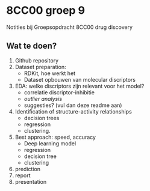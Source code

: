 # 8CC00 groep 9
 Notities bij Groepsopdracht 8CC00 drug discovery

## Wat te doen?
1. Github repository
2. Dataset preparation: 
    * RDKit, hoe werkt het
    * Dataset opbouwen van molecular discriptors
3. EDA: welke discriptors zijn relevant voor het model?
    * correlatie discriptor-inhibitie
    * _outlier analysis_
    * suggesties? (vul dan deze readme aan)
4. Identification of structure-activity relationships
    * decision trees
    * regression
    * clustering.
5. Best approach: speed, accuracy
    * Deep learning model
    * regression
    * decision tree
    * clustering 
6. prediction
7. report
8. presentation
